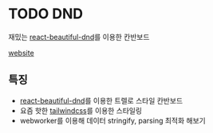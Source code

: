 # TODO DND
재밌는 [react-beautiful-dnd](https://github.com/atlassian/react-beautiful-dnd)를 이용한 칸반보드

[website](https://react-beautiful-dnd.netlify.com)

## 특징
- [react-beautiful-dnd](https://github.com/atlassian/react-beautiful-dnd)를 이용한 트렐로 스타일 칸반보드
- 요즘 핫한 [tailwindcss](https://tailwindcss.com/)를 이용한 스타일링
- webworker를 이용해 데이터 stringify, parsing 최적화 해보기

